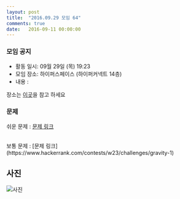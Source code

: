 ```yaml
---
layout: post
title:  "2016.09.29 모임 64"
comments: true
date:   2016-09-11 00:00:00
---
```


### 모임 공지

- 활동 일시: 09월 29일 (목) 19:23
- 모임 장소: 하이퍼스페이스 (하이퍼커넥트 14층)
- 내용 : 

장소는 [이곳](http://career.hpcnt.com/)을 참고 하세요

### 문제

쉬운 문제 : 
[문제 링크](https://www.hackerrank.com/contests/w23/challenges/treasure-hunting)

<br>
보통 문제 : 
[문제 링크](https://www.hackerrank.com/contests/w23/challenges/gravity-1)

<br>


## 사진
![사진](https://aaa.bbb.ccc)
